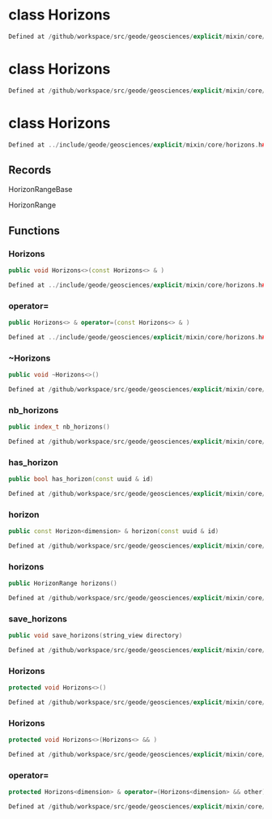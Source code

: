 # class Horizons

```cpp
Defined at /github/workspace/src/geode/geosciences/explicit/mixin/core/horizons.cpp#259
```

# class Horizons

```cpp
Defined at /github/workspace/src/geode/geosciences/explicit/mixin/core/horizons.cpp#260
```

# class Horizons

```cpp
Defined at ../include/geode/geosciences/explicit/mixin/core/horizons.h#41
```

## Records

HorizonRangeBase

HorizonRange



## Functions

### Horizons

```cpp
public void Horizons<>(const Horizons<> & )
```

```cpp
Defined at ../include/geode/geosciences/explicit/mixin/core/horizons.h#43
```

### operator=

```cpp
public Horizons<> & operator=(const Horizons<> & )
```

```cpp
Defined at ../include/geode/geosciences/explicit/mixin/core/horizons.h#43
```

### ~Horizons

```cpp
public void ~Horizons<>()
```

```cpp
Defined at /github/workspace/src/geode/geosciences/explicit/mixin/core/horizons.cpp#47
```

### nb_horizons

```cpp
public index_t nb_horizons()
```

```cpp
Defined at /github/workspace/src/geode/geosciences/explicit/mixin/core/horizons.cpp#66
```

### has_horizon

```cpp
public bool has_horizon(const uuid & id)
```

```cpp
Defined at /github/workspace/src/geode/geosciences/explicit/mixin/core/horizons.cpp#72
```

### horizon

```cpp
public const Horizon<dimension> & horizon(const uuid & id)
```

```cpp
Defined at /github/workspace/src/geode/geosciences/explicit/mixin/core/horizons.cpp#78
```

### horizons

```cpp
public HorizonRange horizons()
```

```cpp
Defined at /github/workspace/src/geode/geosciences/explicit/mixin/core/horizons.cpp#105
```

### save_horizons

```cpp
public void save_horizons(string_view directory)
```

```cpp
Defined at /github/workspace/src/geode/geosciences/explicit/mixin/core/horizons.cpp#92
```

### Horizons

```cpp
protected void Horizons<>()
```

```cpp
Defined at /github/workspace/src/geode/geosciences/explicit/mixin/core/horizons.cpp#42
```

### Horizons

```cpp
protected void Horizons<>(Horizons<> && )
```

```cpp
Defined at /github/workspace/src/geode/geosciences/explicit/mixin/core/horizons.cpp#52
```

### operator=

```cpp
protected Horizons<dimension> & operator=(Horizons<dimension> && other)
```

```cpp
Defined at /github/workspace/src/geode/geosciences/explicit/mixin/core/horizons.cpp#58
```



